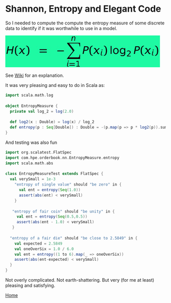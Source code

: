 # Shannon, Entropy and Elegant Code

So I needed to compute the compute the entropy measure of some discrete data to identify if it was worthwhile to use in a model.

![Shannon Entropy](entropy.png)

See [Wiki](https://en.wikipedia.org/wiki/Entropy_(information_theory)) for an explanation.


It was very pleasing and easy to do in Scala as:
```scala
import scala.math.log

object EntropyMeasure {
  private val log_2 = log(2.0)

  def log2(x : Double) = log(x) / log_2
  def entropy(p : Seq[Double]) : Double = -(p.map(p => p * log2(p)).sum)
}
```

And testing was also fun
```scala
import org.scalatest.FlatSpec
import com.hpe.orderbook.nn.EntropyMeasure.entropy
import scala.math.abs

class EntropyMeasureTest extends FlatSpec {
  val verySmall = 1e-3
    "entropy of single value" should "be zero" in {
      val ent = entropy(Seq(1.0))
      assert(abs(ent) < verySmall)
    }

   "entropy of fair coin" should "be unity" in {
     val ent = entropy(Seq(0.5,0.5))
     assert(abs(ent - 1.0) < verySmall)
   }

  "entropy of a fair die" should "be close to 2.5849" in {
    val expected = 2.5849
    val oneOverSix = 1.0 / 6.0
    val ent = entropy((1 to 6).map(_ => oneOverSix))
    assert(abs(ent-expected) < verySmall)
  }
}
```

Not overly complicated. Not earth-shattering. But very (for me at least) pleasing and satisfying.

[Home](../../README.md)
